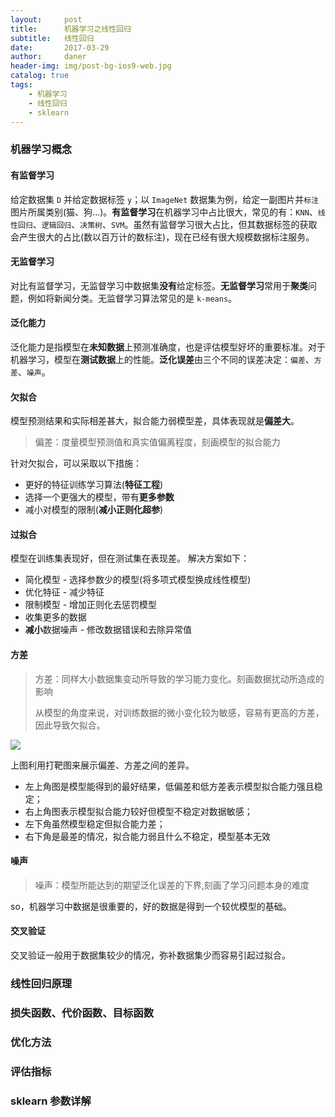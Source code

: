 ```yaml
---
layout:     post
title:      机器学习之线性回归
subtitle:   线性回归
date:       2017-03-29
author:     daner
header-img: img/post-bg-ios9-web.jpg
catalog: true
tags:
    - 机器学习
    - 线性回归
    - sklearn
---
```


### 机器学习概念

#### 有监督学习

给定数据集 `D` 并给定数据标签 `y`；以 `ImageNet` 数据集为例，给定一副图片并`标注`图片所属类别(猫、狗...)。**有监督学习**在机器学习中占比很大，常见的有：`KNN`、`线性回归`、`逻辑回归`、`决策树`、`SVM`。虽然有监督学习很大占比，但其数据标签的获取会产生很大的占比(数以百万计的数标注)，现在已经有很大规模数据标注服务。

#### 无监督学习

对比有监督学习，无监督学习中数据集**没有**给定标签。**无监督学习**常用于**聚类**问题，例如将新闻分类。无监督学习算法常见的是 `k-means`。

#### 泛化能力

泛化能力是指模型在**未知数据**上预测准确度，也是评估模型好坏的重要标准。对于机器学习，模型在**测试数据**上的性能。**泛化误差**由三个不同的误差决定：`偏差`、`方差`、`噪声`。

#### 欠拟合

模型预测结果和实际相差甚大，拟合能力弱模型差，具体表现就是**偏差大**。

> 偏差：度量模型预测值和真实值偏离程度，刻画模型的拟合能力

针对欠拟合，可以采取以下措施：

- 更好的特征训练学习算法(**特征工程**)
- 选择一个更强大的模型，带有**更多参数**
- 减小对模型的限制(**减小正则化超参**)

#### 过拟合

模型在训练集表现好，但在测试集在表现差。
解决方案如下：

- 简化模型 - 选择参数少的模型(将多项式模型换成线性模型)
- 优化特征 - 减少特征
- 限制模型 - 增加正则化去惩罚模型
- 收集更多的数据
- **减小**数据噪声 - 修改数据错误和去除异常值

#### 方差

> 方差：同样大小数据集变动所导致的学习能力变化。刻画数据扰动所造成的影响
> 
> 从模型的角度来说，对训练数据的微小变化较为敏感，容易有更高的方差，因此导致欠拟合。

![](https://vendanner.github.io/img/machine-learn/Bias-Variance.png)

上图利用打靶图来展示偏差、方差之间的差异。

- 左上角图是模型能得到的最好结果，低偏差和低方差表示模型拟合能力强且稳定；
- 右上角图表示模型拟合能力较好但模型不稳定对数据敏感；
- 左下角虽然模型稳定但拟合能力差；
- 右下角是最差的情况，拟合能力弱且什么不稳定，模型基本无效


#### 噪声

> 噪声：模型所能达到的期望泛化误差的下界,刻画了学习问题本身的难度

so，机器学习中数据是很重要的，好的数据是得到一个较优模型的基础。


#### 交叉验证

交叉验证一般用于数据集较少的情况，弥补数据集少而容易引起过拟合。

### 线性回归原理


### 损失函数、代价函数、目标函数


### 优化方法


### 评估指标


### sklearn 参数详解
